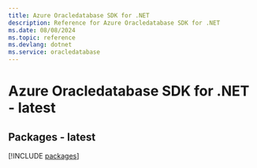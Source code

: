 ```yaml
---
title: Azure Oracledatabase SDK for .NET
description: Reference for Azure Oracledatabase SDK for .NET
ms.date: 08/08/2024
ms.topic: reference
ms.devlang: dotnet
ms.service: oracledatabase
---
```

# Azure Oracledatabase SDK for .NET - latest
## Packages - latest
[!INCLUDE [packages](oracledatabase-index.md)]